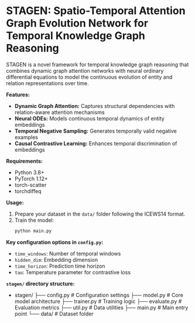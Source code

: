# STAGEN: Spatio-Temporal Attention Graph Evolution Network for Temporal Knowledge Graph Reasoning

STAGEN is a novel framework for temporal knowledge graph reasoning that combines dynamic graph attention networks with neural ordinary differential equations to model the continuous evolution of entity and relation representations over time.

**Features:**

* **Dynamic Graph Attention:** Captures structural dependencies with relation-aware attention mechanisms
* **Neural ODEs:** Models continuous temporal dynamics of entity embeddings
* **Temporal Negative Sampling:** Generates temporally valid negative examples
* **Causal Contrastive Learning:** Enhances temporal discrimination of embeddings

**Requirements:**

* Python 3.8+
* PyTorch 1.12+
* torch-scatter
* torchdiffeq

**Usage:**

1.  Prepare your dataset in the `data/` folder following the ICEWS14 format.
2.  Train the model:
    ```bash
    python main.py
    ```

**Key configuration options in `config.py`:**

* `time_windows`: Number of temporal windows
* `hidden_dim`: Embedding dimension
* `time_horizon`: Prediction time horizon
* `tau`: Temperature parameter for contrastive loss

**`stagen/` directory structure:**

* stagen/
├── config.py       # Configuration settings
├── model.py        # Core model architecture
├── trainer.py      # Training logic
├── evaluate.py     # Evaluation metrics
├── util.py         # Data utilities
├── main.py         # Main entry point
└── data/           # Dataset folder
